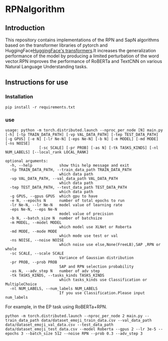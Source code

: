 # RPNalgorithm
## Introduction
This repository contains implementations of the RPN and SapN algorithms based on the transformer libraries of pytorch and HuggingFace[HuggingFace's transformers](https://github.com/huggingface/transformers).It increases the generalization performance of the model by producing a limited perturbation of the word vector.RPN improves the performance of RoBERTa and TextCNN on various Natural Language Understanding tasks.

## Instructions for use
### Installation

```
pip install -r requirements.txt
```

### use

```
usage: python -m torch.distributed.launch --nproc_per_node [N] main.py [-h] [-tp TRAIN_DATA_PATH] [-vp VAL_DATA_PATH] [-tep TEST_DATA_PATH] [-g GPUS] [-e N] [-lr Ne-N] [-eps Ne-N] [-b N] [-m MODEL] [-md MODE] [-ns NOISE]
               [-sc SCALE] [-pr PROB] [-as N] [-tk TASKS_KINDS] [-nl NUM_LABELS] [--local_rank LOCAL_RANK]

optional arguments:
  -h, --help            show this help message and exit
  -tp TRAIN_DATA_PATH, --train_data_path TRAIN_DATA_PATH
                        which data path
  -vp VAL_DATA_PATH, --val_data_path VAL_DATA_PATH
                        which data path
  -tep TEST_DATA_PATH, --test_data_path TEST_DATA_PATH
                        which data path
  -g GPUS, --gpus GPUS  which gpu to have
  -e N, --epochs N      number of total epochs to run
  -lr Ne-N, --lr Ne-N   model value of learning rate
  -eps Ne-N, --eps Ne-N
                        model value of precision
  -b N, --batch_size N  number of batchsize
  -m MODEL, --model MODEL
                        which model use XLNet or Roberta
  -md MODE, --mode MODE
                        which mode use test or val
  -ns NOISE, --noise NOISE
                        which noise use else,None(FreeLB),SAP ,RPN or whole
  -sc SCALE, --scale SCALE
                        Variance of Gaussian distribution
  -pr PROB, --prob PROB
                        SAP and RPN selection probability
  -as N, --adv_step N   number of adv step
  -tk TASKS_KINDS, --tasks_kinds TASKS_KINDS
                        which tasks_kinds use Classification or MultipleChoice
  -nl NUM_LABELS, --num_labels NUM_LABELS
                        If you use Classification.Please input num_labels
```

For example, in the EP task using RoBERTa+RPN.

```
python -m torch.distributed.launch --nproc_per_node 2 main.py --train_data_path data/dataset_emoji_train_data.csv --val_data_path data/dataset_emoji_val_data.csv --test_data_path data/dataset_emoji_test_data.csv --model Roberta --gpus 2 --lr 3e-5 --epochs 3 --batch_size 512 --noise RPN --prob 0.3 --adv_step 3
```

